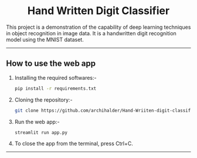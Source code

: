 <h1 align="center"> Hand Written Digit Classifier </h1>

This project is a demonstration of the capability of deep learning techniques in object recognition in image data. It is a handwritten digit recognition model using the MNIST dataset.

---

<h2>How to use the web app</h2>

1. Installing the required softwares:-
   ```bash
   pip install -r requirements.txt
   ```
2. Cloning the repository:-
   ```bash
   git clone https://github.com/archihalder/Hand-Wriiten-digit-classifier.git
   ```
3. Run the web app:-
   ```bash
   streamlit run app.py
   ```
4. To close the app from the terminal, press Ctrl+C.

---
